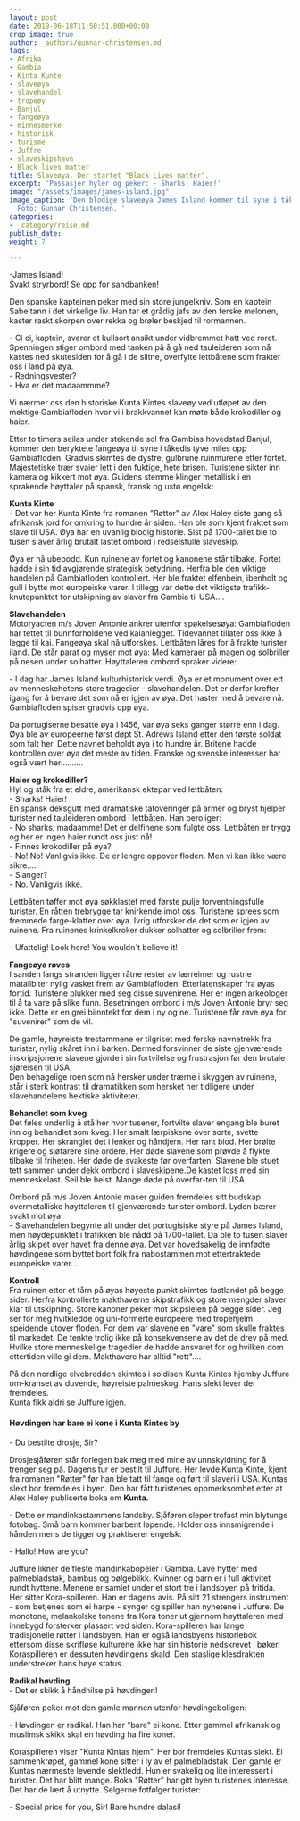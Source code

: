 ```yaml
---
layout: post
date: 2019-06-18T11:50:51.000+00:00
crop_image: true
author: _authors/gunnar-christensen.md
tags:
- Afrika
- Gambia
- Kinta Kunte
- slaveøya
- slavehandel
- tropeøy
- Banjul
- fangeøya
- minnesmerke
- historisk
- turisme
- Juffre
- slaveskipshavn
- Black lives matter
title: Slaveøya. Der startet "Black Lives matter".
excerpt: 'Passasjer hyler og peker: - Sharks! Haier!'
image: "/assets/images/james-island.jpg"
image_caption: 'Den blodige slaveøya James Island kommer til syne i tåkedisen på Gambiafloden.
  Foto: Gunnar Christensen. '
categories:
- _category/reise.md
publish_date: 
weight: 7

---
```

\-James Island!  
Svakt stryrbord! Se opp for sandbanken!

Den spanske kapteinen peker med sin store jungelkniv. Som en kaptein Sabeltann i det virkelige liv. Han tar et grådig jafs av den ferske melonen, kaster raskt skorpen over rekka og brøler beskjed til rormannen.

\- Ci ci, kaptein, svarer et kullsort ansikt under vidbremmet hatt ved roret.  
Spenningen stiger ombord med tanken på å gå ned tauleideren som nå kastes ned skutesiden for å gå i de slitne, overfylte lettbåtene som frakter oss i land på øya.  
\- Redningsvester?  
\- Hva er det madaammme?

Vi nærmer oss den historiske Kunta Kintes slaveøy ved utløpet av den mektige Gambiafloden hvor vi i brakkvannet kan møte både krokodiller og haier.

Etter to timers seilas under stekende sol fra Gambias hovedstad Banjul, kommer den beryktete fangeøya til syne i tåkedis tyve miles opp Gambiafloden. Gradvis skimtes de dystre, gulbrune ruinmurene etter fortet. Majestetiske trær svaier lett i den fuktige, hete brisen. Turistene sikter inn kamera og kikkert mot øya. Guidens stemme klinger metallisk i en sprakende høyttaler på spansk, fransk og ustø engelsk:

**Kunta Kinte**  
\- Det var her Kunta Kinte fra romanen "Røtter" av Alex Haley siste gang så afrikansk jord for omkring to hundre år siden. Han ble som kjent fraktet som slave til USA. Øya har en uvanlig blodig historie. Sist på 1700-tallet ble to tusen slaver årlig brutalt lastet ombord i redselsfulle slaveskip.

Øya er nå ubebodd. Kun ruinene av fortet og kanonene står tilbake. Fortet hadde i sin tid avgjørende strategisk betydning. Herfra ble den viktige handelen på Gambiafloden kontrollert. Her ble fraktet elfenbein, ibenholt og gull i bytte mot europeiske varer. I tillegg var dette det viktigste trafikk-knutepunktet for utskipning av slaver fra Gambia til USA....

**Slavehandelen**  
Motoryacten m/s Joven Antonie ankrer utenfor spøkelsesøya: Gambiafloden har tettet til bunnforholdene ved kaianlegget. Tidevannet tillater oss ikke å legge til kai. Fangeøya skal nå utforskes. Lettbåten låres for å frakte turister iland. De står parat og myser mot øya: Med kameraer på magen og solbriller på nesen under solhatter. Høyttaleren ombord spraker videre:

\- I dag har James Island kulturhistorisk verdi. Øya er et monument over ett av menneskehetens store tragedier - slavehandelen. Det er derfor krefter igang for å bevare det som nå er igjen av øya. Det haster med å bevare nå. Gambiafloden spiser gradvis opp øya.

Da portugiserne besatte øya i 1456, var øya seks ganger større enn i dag. Øya ble av europeerne først døpt St. Adrews Island etter den første soldat som falt her. Dette navnet beholdt øya i to hundre år. Britene hadde kontrollen over øya det meste av tiden. Franske og svenske interesser har også vært her..........

**Haier og krokodiller?**  
Hyl og ståk fra et eldre, amerikansk ektepar ved lettbåten:  
\- Sharks! Haier!  
En spansk deksgutt med dramatiske tatoveringer på armer og bryst hjelper turister ned tauleideren ombord i lettbåten. Han beroliger:  
\- No sharks, madaamme! Det er delfinene som fulgte oss. Lettbåten er trygg og her er ingen haier rundt oss just nå!  
\- Finnes krokodiller på øya?  
\- No! No! Vanligvis ikke. De er lengre oppover floden. Men vi kan ikke være sikre.....  
\- Slanger?  
\- No. Vanligvis ikke.

Lettbåten tøffer mot øya søkklastet med første pulje forventningsfulle turister. En råtten trebrygge tar knirkende imot oss. Turistene sprees som fremmede farge-klatter over øya. Ivrig utforsker de det som er igjen av ruinene. Fra ruinenes krinkelkroker dukker solhatter og solbriller frem:

\- Ufattelig! Look here! You wouldn´t believe it!

**Fangeøya røves**  
I sanden langs stranden ligger råtne rester av lærreimer og rustne matallbiter nylig vasket frem av Gambiafloden. Etterlatenskaper fra øyas fortid. Turistene plukker med seg disse suvenirene. Her er ingen arkeologer til å ta vare på slike funn. Besetningen ombord i m/s Joven Antonie bryr seg ikke. Dette er en grei biinntekt for dem i ny og ne. Turistene får røve øya for "suvenirer" som de vil.

De gamle, høyreiste trestammene er tilgriset med ferske navnetrekk fra turister, nylig skåret inn i barken. Dermed forsvinner de siste gjenværende inskripsjonene slavene gjorde i sin fortvilelse og frustrasjon før den brutale sjøreisen til USA.  
Den behagelige roen som nå hersker under trærne i skyggen av ruinene, står i sterk kontrast til dramatikken som hersket her tidligere under slavehandelens hektiske aktiviteter.

**Behandlet som kveg**  
Det føles underlig å stå her hvor tusener, fortvilte slaver engang ble buret inn og behandlet som kveg. Her smalt lærpiskene over sorte, svette kropper. Her skranglet det i lenker og håndjern. Her rant blod. Her brølte krigere og sjøfarere sine ordere. Her døde slavene som prøvde å flykte tilbake til friheten. Her døde de svakeste før overfarten. Slavene ble stuet tett sammen under dekk ombord i slaveskipene.De kastet loss med sin menneskelast. Seil ble heist. Mange døde på overfar-ten til USA.

Ombord på m/s Joven Antonie maser guiden fremdeles sitt budskap overmetalliske høyttaleren til gjenværende turister ombord. Lyden bærer svakt mot øya:  
\- Slavehandelen begynte alt under det portugisiske styre på James Island, men høydepunktet i trafikken ble nådd på 1700-tallet. Da ble to tusen slaver årlig skipet over havet fra denne øya. Det var hovedsakelig de innfødte høvdingene som byttet bort folk fra nabostammen mot ettertraktede europeiske varer....

**Kontroll**  
Fra ruinen etter et tårn på øyas høyeste punkt skimtes fastlandet på begge sider. Herfra kontrollerte makthaverne skipstrafikk og store mengder slaver klar til utskipning. Store kanoner peker mot skipsleien på begge sider. Jeg ser for meg hvitkledde og uni-formerte europeere med tropehjelm speidende utover floden. For dem var slavene en "vare" som skulle fraktes til markedet. De tenkte trolig ikke på konsekvensene av det de drev på med. Hvilke store menneskelige tragedier de hadde ansvaret for og hvilken dom ettertiden ville gi dem. Makthavere har alltid "rett"....

På den nordlige elvebredden skimtes i soldisen Kunta Kintes hjemby Juffure om-kranset av duvende, høyreiste palmeskog. Hans slekt lever der fremdeles.  
Kunta fikk aldri se Juffure igjen.

#### **Høvdingen har bare ei kone i Kunta Kintes by**

\- Du bestilte drosje, Sir?

Drosjesjåføren står forlegen bak meg med mine av unnskyldning for å trenger seg på. Dagens tur er bestilt til Juffure. Her levde Kunta Kinte, kjent fra romanen "Røtter" før han ble tatt til fange og ført til slaveri i USA. Kuntas slekt bor fremdeles i byen. Den har fått turistenes oppmerksomhet etter at Alex Haley publiserte boka om **Kunta.**

\- Dette er mandinkastammens landsby. Sjåføren sleper trofast min blytunge fotobag. Små barn kommer barbent løpende. Holder oss innsmigrende i hånden mens de tigger og praktiserer engelsk:

\- Hallo! How are you?

Juffure likner de fleste mandinkabopeler i Gambia. Lave hytter med palmebladstak, bambus og bølgeblikk. Kvinner og barn er i full aktivitet rundt hyttene. Menene er samlet under et stort tre i landsbyen på fritida. Her sitter Kora-spilleren. Han er dagens avis. På sitt 21 strengers instrument - som betjenes som ei harpe - synger og spiller han nyhetene i Juffure. De monotone, melankolske tonene fra Kora toner ut gjennom høyttaleren med innebygd forsterker plassert ved siden. Kora-spilleren har lange tradisjonelle røtter i landsbyen. Han er også landsbyens historiebok ettersom disse skrifløse kulturene ikke har sin historie nedskrevet i bøker. Koraspilleren er dessuten høvdingens skald. Den staslige klesdrakten understreker hans høye status.

**Radikal høvding**  
\- Det er skikk å håndhilse på høvdingen!

Sjåføren peker mot den gamle mannen utenfor høvdingeboligen:

\- Høvdingen er radikal. Han har "bare" ei kone. Etter gammel afrikansk og muslimsk skikk skal en høvding ha fire koner.

Koraspilleren viser "Kunta Kintas hjem". Her bor fremdeles Kuntas slekt. Ei sammenkrøpet, gammel kone sitter i ly av et palmebladstak. Den gamle er Kuntas nærmeste levende slektledd. Hun er svakelig og lite interessert i turister. Det har blitt mange. Boka "Røtter" har gitt byen turistenes interesse. Det har de lært å utnytte. Selgerne fotfølger turister:

\- Special price for you, Sir! Bare hundre dalasi!